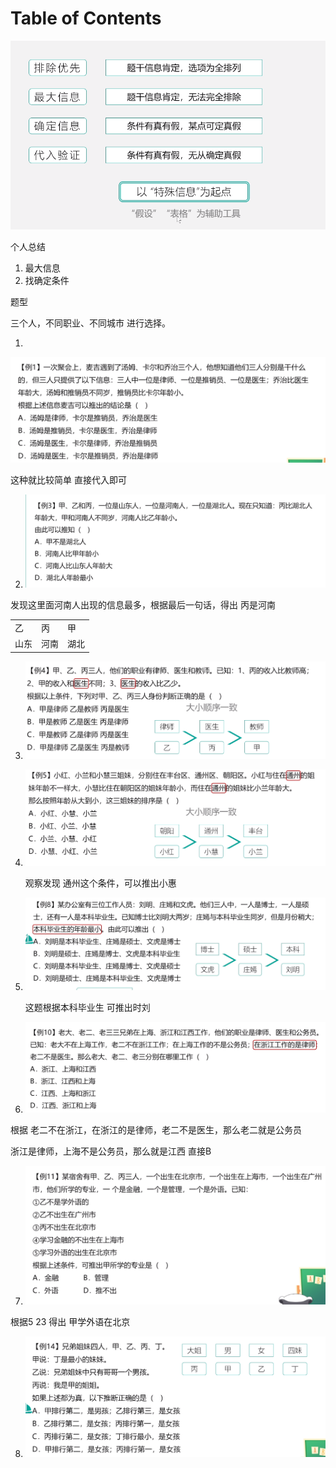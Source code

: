 # Table of Contents





![image-20231206214550565](.images/image-20231206214550565.png)

个人总结

1. 最大信息
2. 找确定条件

题型

三个人，不同职业、不同城市 进行选择。



1. 

![image-20231206214651954](.images/image-20231206214651954.png)

这种就比较简单 直接代入即可

2. ![image-20231206214729425](.images/image-20231206214729425.png)

发现这里面河南人出现的信息最多，根据最后一句话，得出 丙是河南

|      |      |      |
| ---- | ---- | ---- |
| 乙   | 丙   | 甲   |
| 山东 | 河南 | 湖北 |

3. ![image-20231206215755174](.images/image-20231206215755174.png)

4. ![image-20231206215951201](.images/image-20231206215951201.png)

   观察发现 通州这个条件，可以推出小惠

5. ![image-20231206220104129](.images/image-20231206220104129.png)

   这题根据本科毕业生 可推出时刘

6. ![image-20231206220149120](.images/image-20231206220149120.png)

根据 老二不在浙江，在浙江的是律师，老二不是医生，那么老二就是公务员

浙江是律师，上海不是公务员，那么就是江西 直接B

7. ![image-20231206220303569](.images/image-20231206220303569.png)

根据5  23 得出 甲学外语在北京

8. ![image-20231206220439728](.images/image-20231206220439728.png)

